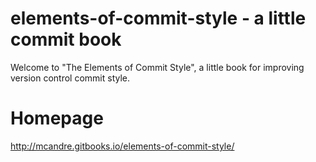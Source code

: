 # elements-of-commit-style - a little commit book

Welcome to "The Elements of Commit Style", a little book for improving version control commit style.

# Homepage

http://mcandre.gitbooks.io/elements-of-commit-style/